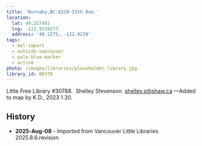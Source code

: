 ```yaml
---
title: 'Burnaby,BC:8219-15th Ave.'
location:
  lat: 49.227491
  lng: -122.9239277
  address: '49.2275, -122.9239'
tags:
  - kml-import
  - outside-vancouver
  - pale-blue-marker
  - active
photo: /images/libraries/placeholder-library.jpg
library_id: 00378
---
```

Little Free Library #30788.  
Shelley Stevenson  shelley.s@shaw.ca
—Added to map by K.D., 2023 1 20. 

## History
- **2025-Aug-08** - Imported from Vancouver Little Libraries 2025.8.6.revision
